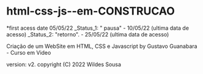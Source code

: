 # html-css-js--em-CONSTRUCAO

*first acess date 05/05/22 
_Status_1: " pausa" - 10/05/22 (ultima data de acesso)
_Status_2: "retorno". - 25/05/22 (ultima data de acesso) 

Criação de um WebSite em HTML, CSS e Javascript
by Gustavo Guanabara - Curso em Video

version: v2.
copyright (C) 2022 Wildes Sousa

